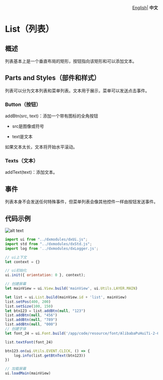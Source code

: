 <p align="right">
    <a href="./README.md">English</a>| <b>中文</b>
</p>


# List（列表）

## 概述

列表基本上是一个垂直布局的矩形，按钮指向该矩形和可以添加文本。


## Parts and Styles（部件和样式）

列表可以分为文本列表和菜单列表。文本用于展示，菜单可以发送点击事件。

### Button（按钮）

addBtn(src, text)：添加一个带有图标的全角按钮

- src是图像或符号

- text是文本

如果文本太长，文本将开始水平滚动。

### Texts（文本）

addText(text)：添加文本。

## 事件

列表本身不会发送任何特殊事件，但菜单列表会像其他控件一样由按钮发送事件。

## 代码示例

![alt text](list.png)

```js
import ui from "../dxmodules/dxUi.js";
import std from "../dxmodules/dxStd.js";
import log from '../dxmodules/dxLogger.js';

// ui上下文
let context = {}

// ui初始化
ui.init({ orientation: 0 }, context);

// 创建屏幕
let mainView = ui.View.build('mainView', ui.Utils.LAYER.MAIN)

let list = ui.List.build(mainView.id + 'list', mainView)
list.setPos(400, 200)
list.setSize(100, 150)
let btn123 = list.addBtn(null, "123")
list.addBtn(null, "456")
list.addBtn(null, "789")
list.addBtn(null, "000")
// 创建字体
let font_24 = ui.Font.build('/app/code/resource/font/AlibabaPuHuiTi-2-65-Medium.ttf', 24, ui.Utils.FONT_STYLE.ITALIC | ui.Utils.FONT_STYLE.BOLD)

list.textFont(font_24)

btn123.on(ui.Utils.EVENT.CLICK, () => {
    log.info(list.getBtnText(btn123))
})

// 加载屏幕
ui.loadMain(mainView)
```

